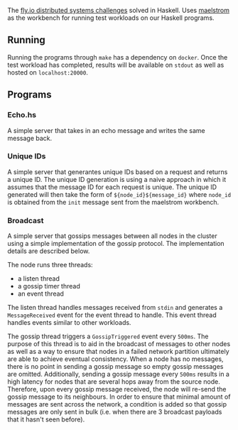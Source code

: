 The [fly.io distributed systems challenges](https://fly.io/dist-sys/) solved in Haskell.
Uses [maelstrom](https://github.com/jepsen-io/maelstrom/tree/main) as the workbench for running test workloads on our Haskell programs.

## Running
Running the programs through `make` has a dependency on `docker`.
Once the test workload has completed, results will be available on `stdout` as well as hosted on `localhost:20000`.

## Programs
### Echo.hs
A simple server that takes in an echo message and writes the same message back.

### Unique IDs
A simple server that generantes unique IDs based on a request and returns a unique ID.
The unique ID generation is using a naive approach in which it assumes that the message ID for each request is unique.
The unique ID generated will then take the form of `${node_id}${message_id}` where `node_id` is obtained from the `init` message sent from the maelstrom workbench.

### Broadcast
A simple server that gossips messages between all nodes in the cluster using a simple implementation of the gossip protocol.
The implementation details are described below.

The node runs three threads:
  - a listen thread
  - a gossip timer thread
  - an event thread

The listen thread handles messages received from `stdin` and generates a `MessageReceived` event for the event thread to handle.
This event thread handles events similar to other workloads.

The gossip thread triggers a `GossipTriggered` event every `500ms`.
The purpose of this thread is to aid in the broadcast of messages to other nodes as well as a way to ensure that nodes in a failed network partition ultimately are able to achieve eventual consistency.
When a node has no messages, there is no point in sending a gossip message so empty gossip messages are omitted.
Additionally, sending a gossip message every `500ms` results in a high latency for nodes that are several hops away from the source node.
Therefore, upon every gossip message received, the node will re-send the gossip message to its neighbours.
In order to ensure that minimal amount of messages are sent across the network, a condition is added so that gossip messages are only sent in bulk (i.e. when there are 3 broadcast payloads that it hasn't seen before).

